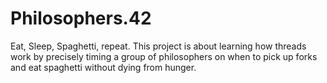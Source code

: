 # Philosophers.42
Eat, Sleep, Spaghetti, repeat. This project is about learning how threads work by precisely timing a group of philosophers on when to pick up forks and eat spaghetti without dying from hunger.
